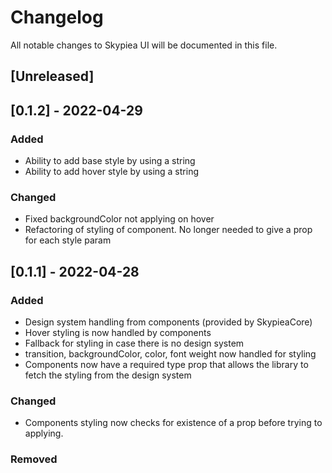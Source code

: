 # Changelog

All notable changes to Skypiea UI will be documented in this file.

## [Unreleased]

## [0.1.2] - 2022-04-29

### Added

- Ability to add base style by using a string
- Ability to add hover style by using a string

### Changed

- Fixed backgroundColor not applying on hover
- Refactoring of styling of component. No longer needed to give a prop for each style param

## [0.1.1] - 2022-04-28

### Added

- Design system handling from components (provided by SkypieaCore)
- Hover styling is now handled by components
- Fallback for styling in case there is no design system
- transition, backgroundColor, color, font weight now handled for styling
- Components now have a required type prop that allows the library to fetch the styling from the design system

### Changed

- Components styling now checks for existence of a prop before trying to applying.

### Removed
